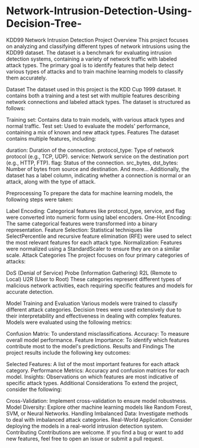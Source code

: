 # Network-Intrusion-Detection-Using-Decision-Tree-
KDD99 Network Intrusion Detection Project
Overview
This project focuses on analyzing and classifying different types of network intrusions using the KDD99 dataset. The dataset is a benchmark for evaluating intrusion detection systems, containing a variety of network traffic with labeled attack types. The primary goal is to identify features that help detect various types of attacks and to train machine learning models to classify them accurately.

Dataset
The dataset used in this project is the KDD Cup 1999 dataset. It contains both a training and a test set with multiple features describing network connections and labeled attack types. The dataset is structured as follows:

Training set: Contains data to train models, with various attack types and normal traffic.
Test set: Used to evaluate the models' performance, containing a mix of known and new attack types.
Features
The dataset contains multiple features, including:

duration: Duration of the connection.
protocol_type: Type of network protocol (e.g., TCP, UDP).
service: Network service on the destination port (e.g., HTTP, FTP).
flag: Status of the connection.
src_bytes, dst_bytes: Number of bytes from source and destination.
And more...
Additionally, the dataset has a label column, indicating whether a connection is normal or an attack, along with the type of attack.

Preprocessing
To prepare the data for machine learning models, the following steps were taken:

Label Encoding: Categorical features like protocol_type, service, and flag were converted into numeric form using label encoders.
One-Hot Encoding: The same categorical features were transformed into a binary representation.
Feature Selection: Statistical techniques like SelectPercentile and recursive feature elimination (RFE) were used to select the most relevant features for each attack type.
Normalization: Features were normalized using a StandardScaler to ensure they are on a similar scale.
Attack Categories
The project focuses on four primary categories of attacks:

DoS (Denial of Service)
Probe (Information Gathering)
R2L (Remote to Local)
U2R (User to Root)
These categories represent different types of malicious network activities, each requiring specific features and models for accurate detection.

Model Training and Evaluation
Various models were trained to classify different attack categories. Decision trees were used extensively due to their interpretability and effectiveness in dealing with complex features. Models were evaluated using the following metrics:

Confusion Matrix: To understand misclassifications.
Accuracy: To measure overall model performance.
Feature Importance: To identify which features contribute most to the model's predictions.
Results and Findings
The project results include the following key outcomes:

Selected Features: A list of the most important features for each attack category.
Performance Metrics: Accuracy and confusion matrices for each model.
Insights: Observations on which features are most indicative of specific attack types.
Additional Considerations
To extend the project, consider the following:

Cross-Validation: Implement cross-validation to ensure model robustness.
Model Diversity: Explore other machine learning models like Random Forest, SVM, or Neural Networks.
Handling Imbalanced Data: Investigate methods to deal with imbalanced attack categories.
Real-World Application: Consider deploying the models in a real-world intrusion detection system.
Contributing
Contributions are welcome. If you find a bug or want to add new features, feel free to open an issue or submit a pull request.
